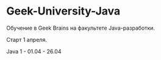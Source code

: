 # Geek-University-Java
 Обучение в Geek Brains на факультете Java-разработки.
 
 Старт 1 апреля.
 
 Java 1 - 01.04 - 26.04
